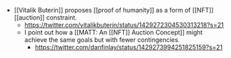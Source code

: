 - [[Vitalik Buterin]] proposes [[proof of humanity]] as a form of [[NFT]] [[auction]] constraint.
    - https://twitter.com/vitalikbuterin/status/1429272304530313218?s=21
    - I point out how a [[MATT: An [[NFT]] Auction Concept]] might achieve the same goals but with fewer contingencies.
        - https://twitter.com/danfinlay/status/1429273994251825159?s=21

